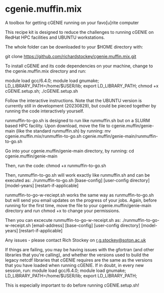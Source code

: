 # cgenie.muffin.mix
A toolbox for getting cGENIE running on your favo[u]rite computer

This recipe kit is designed to reduce the challenges to running cGENIE on RedHat HPC facilities and UBUNTU workstations. 

The whole folder can be downloaded to your $HOME directory with:

git clone https://github.com/richardstockey/cgenie.muffin.mix.git

To install cGENIE and its code dependencies on your machine, change to the cgenie.muffin.mix directory and run:

module load gcc/6.4.0; 
module load gnumake; 
LD_LIBRARY_PATH=/home/$USER/lib; 
export LD_LIBRARY_PATH; 
chmod +x cGENIE.setup.sh; 
./cGENIE.setup.sh

Follow the interactive instructions. Note that the UBUNTU version is currently still in development (20230829), but could be pieced together by running the code interactively yourself. 

runmuffin-to-go.sh is designed to run like runmuffin.sh but on a SLURM based HPC facility. 
Upon download, move the file to cgenie.muffin/genie-main (like the standard runmuffin.sh) by running:
mv cgenie.muffin.mix/runmuffin-to-go.sh cgenie.muffin/genie-main/runmuffin-to-go.sh

Go into your cgenie.muffin/genie-main directory, by running:
cd cgenie.muffin/genie-main

Then, run the code:
chmod +x runmuffin-to-go.sh

Then, runmuffin-to-go.sh will work exactly like runmuffin.sh and can be executed as:
./runmuffin-to-go.sh [base-config] [user-config directory] [model-years] [restart-if-applicable]

runmuffin-to-go-w-reciept.sh works the same way as runmuffin-to-go.sh but will send you email updates on the progress of your jobs. 
Again, before running for the first time, move the file to your cgenie.muffin/genie-main directory and run chmod +x to change your permissions. 

Then you can excecute runmuffin-to-go-w-receipt.sh as:
./runmuffin-to-go-w-receipt.sh [email-address] [base-config] [user-config directory] [model-years] [restart-if-applicable]

Any issues - please contact Rich Stockey on r.g.stockey@soton.ac.uk

If things are failing, you may be having issues with the gfortran (and other libraries that you're calling), and whether the versions used to build the legacy netcdf libraries that cGENIE requires are the same as the versions that you have loaded when running cGENIE. If in doubt, in every new session, run: 
module load gcc/6.4.0; 
module load gnumake; 
LD_LIBRARY_PATH=/home/$USER/lib; 
export LD_LIBRARY_PATH; 

This is especially important to do before running cGENIE.setup.sh!
